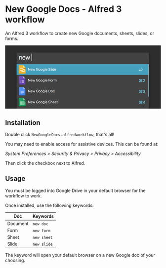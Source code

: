 # New Google Docs - Alfred 3 workflow

An Alfred 3 workflow to create new Google documents, sheets, slides, or forms.

![](./Images/Screenshot.PNG)

## Installation

Double click `NewGoogleDocs.alfredworkflow`, that's all!

You may need to enable access for assistive devices. This can be found at:

*System Preferences > Security & Privacy > Privacy > Accessibility*

Then click the checkbox next to Alfred.

## Usage

You must be logged into Google Drive in your default browser for the workflow to work.

Once installed, use the following keywords:

| Doc | Keywords |
| ----- | ----- |
| Document | `new doc` |
| Form | `new form` |
| Sheet | `new sheet` |
| Slide | `new slide` |

The keyword will open your default browser on a new Google doc of your choosing.